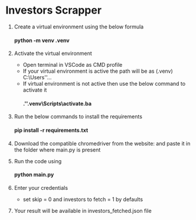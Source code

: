 # Investors Scrapper

1. Create a virtual environment using the below formula

   #### python -m venv .venv

2. Activate the virtual environment

   - Open terminal in VSCode as CMD profile
   - If your virtual environment is active the path will be as (.venv) C:\Users'\'...
   - If virtual environment is not active then use the below command to activate it
     #### .'\'.venv\Scripts\activate.ba

3. Run the below commands to install the requirements

   #### pip install -r requirements.txt

4. Download the compatible chromedriver from the website: and paste it in the folder where main.py is present

5. Run the code using

   #### python main.py

6. Enter your credentials
   - set skip = 0 and investors to fetch = 1 by defaults
7. Your result will be available in investors_fetched.json file
